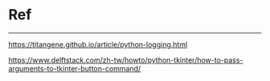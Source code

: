 # Ref
---


https://titangene.github.io/article/python-logging.html

https://www.delftstack.com/zh-tw/howto/python-tkinter/how-to-pass-arguments-to-tkinter-button-command/